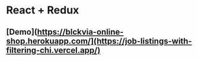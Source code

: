 # React + Redux
## [Demo](https://blckvia-online-shop.herokuapp.com/](https://job-listings-with-filtering-chi.vercel.app/)
